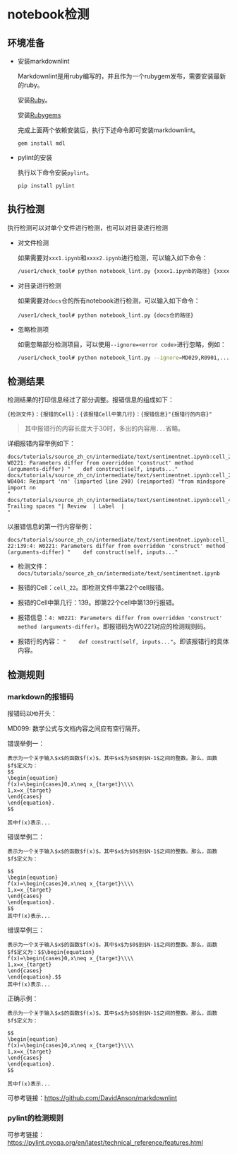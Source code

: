 # notebook检测

## 环境准备

- 安装markdownlint

    Markdownlint是用ruby编写的，并且作为一个rubygem发布，需要安装最新的ruby。

    安装[Ruby](http://rubyinstaller.org/downloads)。

    安装[Rubygems](https://rubygems.org/pages/download)

    完成上面两个依赖安装后，执行下述命令即可安装markdownlint。

    ```shell
    gem install mdl
    ```

- pylint的安装

    执行以下命令安装`pylint`。

    ```shell
    pip install pylint
    ```

## 执行检测

执行检测可以对单个文件进行检测，也可以对目录进行检测

- 对文件检测

    如果需要对`xxx1.ipynb`和`xxxx2.ipynb`进行检测，可以输入如下命令：

    ```bash
    /user1/check_tool# python notebook_lint.py {xxxx1.ipynb的路径} {xxxx2.ipynb的路径}
    ```

- 对目录进行检测

    如果需要对`docs`仓的所有notebook进行检测，可以输入如下命令：

    ```text
    /user1/check_tool# python notebook_lint.py {docs仓的路径}
    ```

- 忽略检测项

    如需忽略部分检测项目，可以使用`--ignore=<error code>`进行忽略，例如：

    ```bash
    /user1/check_tool# python notebook_lint.py --ignore=MD029,R0901,... {xxxx1.ipynb的路径}
    ```

## 检测结果

检测结果的打印信息经过了部分调整。报错信息的组成如下：

```text
{检测文件}：{报错的Cell}：{该报错Cell中第几行}：{报错信息}"{报错行的内容}"
```

> 其中报错行的内容长度大于30时，多出的内容用`...`省略。

详细报错内容举例如下：

```text
docs/tutorials/source_zh_cn/intermediate/text/sentimentnet.ipynb:cell_22:139:4: W0221: Parameters differ from overridden 'construct' method (arguments-differ) "    def construct(self, inputs..."
docs/tutorials/source_zh_cn/intermediate/text/sentimentnet.ipynb:cell_24:4:0: W0404: Reimport 'nn' (imported line 290) (reimported) "from mindspore import nn
"
docs/tutorials/source_zh_cn/intermediate/text/sentimentnet.ipynb:cell_4:11:MD009 Trailing spaces "| Review  | Label  |
"
```

以报错信息的第一行内容举例：

`docs/tutorials/source_zh_cn/intermediate/text/sentimentnet.ipynb:cell_22:139:4: W0221: Parameters differ from overridden 'construct' method (arguments-differ) "    def construct(self, inputs..."`

- 检测文件：`docs/tutorials/source_zh_cn/intermediate/text/sentimentnet.ipynb`

- 报错的Cell：`cell_22`。即检测文件中第22个cell报错。

- 报错的Cell中第几行：139。即第22个cell中第139行报错。

- 报错信息：`4: W0221: Parameters differ from overridden 'construct' method (arguments-differ)`。即报错码为W0221对应的检测规则码。

- 报错行的内容： `"    def construct(self, inputs..."`。即该报错行的具体内容。

## 检测规则

### markdown的报错码

报错码以`MD`开头：

MD099: 数学公式与文档内容之间应有空行隔开。

错误举例一：

```text
表示为一个关于输入$x$的函数$f(x)$，其中$x$为$0$到$N-1$之间的整数。那么，函数$f$定义为：
$$
\begin{equation}
f(x)=\begin{cases}0,x\neq x_{target}\\\\
1,x=x_{target}
\end{cases}
\end{equation}.
$$

其中f(x)表示...
```

错误举例二：

```text
表示为一个关于输入$x$的函数$f(x)$，其中$x$为$0$到$N-1$之间的整数。那么，函数$f$定义为：

$$
\begin{equation}
f(x)=\begin{cases}0,x\neq x_{target}\\\\
1,x=x_{target}
\end{cases}
\end{equation}.
$$
其中f(x)表示...
```

错误举例三：

```text
表示为一个关于输入$x$的函数$f(x)$，其中$x$为$0$到$N-1$之间的整数。那么，函数$f$定义为：$$\begin{equation}
f(x)=\begin{cases}0,x\neq x_{target}\\\\
1,x=x_{target}
\end{cases}
\end{equation}.$$
其中f(x)表示...
```

正确示例：

```text
表示为一个关于输入$x$的函数$f(x)$，其中$x$为$0$到$N-1$之间的整数。那么，函数$f$定义为：

$$
\begin{equation}
f(x)=\begin{cases}0,x\neq x_{target}\\\\
1,x=x_{target}
\end{cases}
\end{equation}.
$$

其中f(x)表示...
```

可参考链接：<https://github.com/DavidAnson/markdownlint>

### pylint的检测规则

可参考链接：<https://pylint.pycqa.org/en/latest/technical_reference/features.html>
